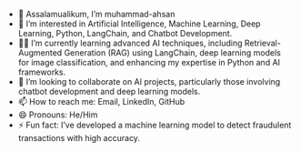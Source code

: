 - 👋 Assalamualikum, I’m muhammad-ahsan
- 👀 I’m interested in Artificial Intelligence, Machine Learning, Deep Learning, Python, LangChain, and Chatbot Development.
- 🌱🌱 I’m currently learning advanced AI techniques, including Retrieval-Augmented Generation (RAG) using LangChain, deep learning models for image classification, and enhancing my expertise in Python and AI frameworks.
- 💞️ I’m looking to collaborate on AI projects, particularly those involving chatbot development and deep learning models.
- 📫 How to reach me: Email, LinkedIn, GitHub
- 😄 Pronouns: He/Him
- ⚡ Fun fact: I’ve developed a machine learning model to detect fraudulent transactions with high accuracy.
